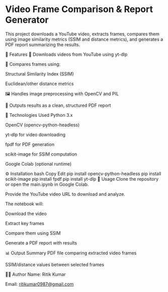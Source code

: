 # Video Frame Comparison & Report Generator


This project downloads a YouTube video, extracts frames, compares them using image similarity metrics (SSIM and distance metrics), and generates a PDF report summarizing the results.

📌 Features
🔽 Downloads videos from YouTube using yt-dlp

🧠 Compares frames using:

Structural Similarity Index (SSIM)

Euclidean/other distance metrics

🖼️ Handles image preprocessing with OpenCV and PIL

📄 Outputs results as a clean, structured PDF report

🧰 Technologies Used
Python 3.x

OpenCV (opencv-python-headless)

yt-dlp for video downloading

fpdf for PDF generation

scikit-image for SSIM computation

Google Colab (optional runtime)

⚙️ Installation
bash
Copy
Edit
pip install opencv-python-headless
pip install scikit-image
pip install fpdf
pip install yt-dlp
🚀 Usage
Clone the repository or open the main.ipynb in Google Colab.

Provide the YouTube video URL to download and analyze.

The notebook will:

Download the video

Extract key frames

Compare them using SSIM

Generate a PDF report with results


📊 Output
Summary PDF file comparing extracted video frames

SSIM/distance values between selected frames

🧑‍💻 Author
Name: Ritik Kumar

Email: ritikumar0987@gmail.com

